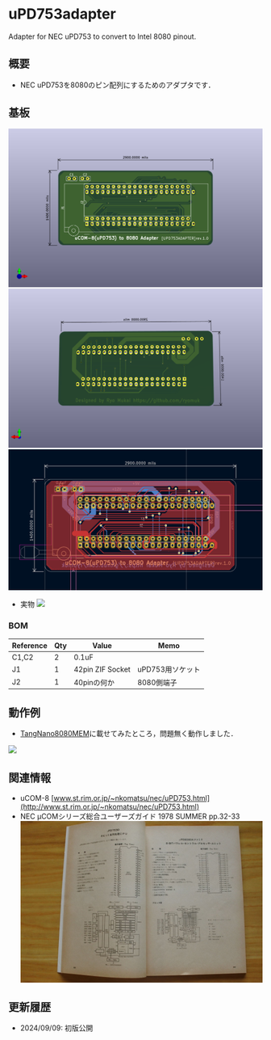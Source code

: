 # uPD753adapter
Adapter for NEC uPD753 to convert to Intel 8080 pinout.

## 概要
- NEC uPD753を8080のピン配列にするためのアダプタです．

## 基板
![](images/3d_f.png)
![](images/3d_b.png)
![](images/pcb.png)
- 実物
![](images/board.png)

### BOM
|Reference          |Qty| Value          |Memo |
|-------------------|---|----------------|-----|
|C1,C2              |2  |0.1uF           |     |
|J1                 |1  |42pin ZIF Socket|uPD753用ソケット |
|J2                 |1  |40pinの何か     |8080側端子 |

## 動作例
- [TangNano8080MEM](https://github.com/ryomuk/tangnano-5V/tree/main/applications/TangNano8080MEM)に載せてみたところ，問題無く動作しました．

![](images/tangnano8080mem.png)


## 関連情報
- uCOM-8 [www.st.rim.or.jp/~nkomatsu/nec/uPD753.html](http://www.st.rim.or.jp/~nkomatsu/nec/uPD753.html)
- NEC μCOMシリーズ総合ユーザーズガイド 1978 SUMMER pp.32-33
![](images/usersguide.jpg)

## 更新履歴
- 2024/09/09: 初版公開

